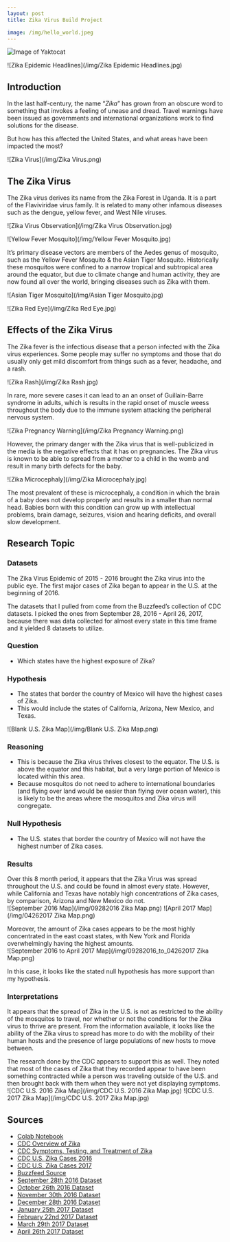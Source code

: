 ```yaml
---
layout: post
title: Zika Virus Build Project

image: /img/hello_world.jpeg
---
```


![Image of Yaktocat](/img/hello_world.jpeg)

![Zika Epidemic Headlines](/img/Zika Epidemic Headlines.jpg)

## Introduction
In the last half-century, the name “_Zika_” has grown from an obscure word to something that invokes a feeling of unease and dread. Travel warnings have been issued as governments and international organizations work to find solutions for the disease.  

But how has this affected the United States, and what areas have been impacted the most?

![Zika Virus](/img/Zika Virus.png)

## The Zika Virus
The Zika virus derives its name from the Zika Forest in Uganda. It is a part of the Flaviviridae virus family. It is related to many other infamous diseases such as the dengue, yellow fever, and West Nile viruses.  

![Zika Virus Observation](/img/Zika Virus Observation.jpg)


![Yellow Fever Mosquito](/img/Yellow Fever Mosquito.jpg)

It’s primary disease vectors are members of the Aedes genus of mosquito, such as the Yellow Fever Mosquito & the Asian Tiger Mosquito. Historically these mosquitos were confined to a narrow tropical and subtropical area around the equator, but due to climate change and human activity, they are now found all over the world, bringing diseases such as Zika with them.  

![Asian Tiger Mosquito](/img/Asian Tiger Mosquito.jpg)

![Zika Red Eye](/img/Zika Red Eye.jpg)

## Effects of the Zika Virus
The Zika fever is the infectious disease that a person infected with the Zika virus experiences. Some people may suffer no symptoms and those that do usually only get mild discomfort from things such as a fever, headache, and a rash.  

![Zika Rash](/img/Zika Rash.jpg)

In rare, more severe cases it can lead to an an onset of Guillain-Barre syndrome in adults, which is results in the rapid onset of muscle weess throughout the body due to the immune system attacking the peripheral nervous system.

![Zika Pregnancy Warning](/img/Zika Pregnancy Warning.png)

However, the primary danger with the Zika virus that is well-publicized in the media is the negative effects that it has on pregnancies. The Zika virus is known to be able to spread from a mother to a child in the womb and result in many birth defects for the baby.  

![Zika Microcephaly](/img/Zika Microcephaly.jpg)

The most prevalent of these is microcephaly, a condition in which the brain of a baby does not develop properly and results in a smaller than normal head. Babies born with this condition can grow up with intellectual problems, brain damage, seizures, vision and hearing deficits, and overall slow development.

## Research Topic
### Datasets
The Zika Virus Epidemic of 2015 - 2016 brought the Zika virus into the public eye. The first major cases of Zika began to appear in the U.S. at the beginning of 2016.  

The datasets that I pulled from come from the Buzzfeed’s collection of CDC datasets. I picked the ones from September 28, 2016 - April 26, 2017, because there was data collected for almost every state in this time frame and it yielded 8 datasets to utilize.  

### Question
* Which states have the highest exposure of Zika?  

### Hypothesis
* The states that border the country of Mexico will have the highest cases of Zika.  
* This would include the states of California, Arizona, New Mexico, and Texas.  

![Blank U.S. Zika Map](/img/Blank U.S. Zika Map.png)

### Reasoning
* This is because the Zika virus thrives closest to the equator. The U.S. is above the equator and this habitat, but a very large portion of Mexico is located within this area.  
* Because mosquitos do not need to adhere to international boundaries (and flying over land would be easier than flying over ocean water), this is likely to be the areas where the mosquitos and Zika virus will congregate.

### Null Hypothesis
* The U.S. states that border the country of Mexico will not have the highest number of Zika cases.  

### Results
Over this 8 month period, it appears that the Zika Virus was spread throughout the U.S. and could be found in almost every state. However, while California and Texas have notably high concentrations of Zika cases, by comparison, Arizona and New Mexico do not.  
![September 2016 Map](/img/09282016 Zika Map.png)
![April 2017 Map](/img/04262017 Zika Map.png)

Moreover, the amount of Zika cases appears to be the most highly concentrated in the east coast states, with New York and Florida overwhelmingly having the highest amounts.  
![September 2016 to April 2017 Map](/img/09282016_to_04262017 Zika Map.png)

In this case, it looks like the stated null hypothesis has more support than my hypothesis.

### Interpretations
It appears that the spread of Zika in the U.S. is not as restricted to the ability of the mosquitos to travel, nor whether or not the conditions for the Zika virus to thrive are present. From the information available, it looks like the ability of the Zika virus to spread has more to do with the mobility of their human hosts and the presence of large populations of new hosts to move between. 

The research done by the CDC appears to support this as well. They noted that most of the cases of Zika that they recorded appear to have been something contracted while a person was traveling outside of the U.S. and then brought back with them when they were not yet displaying symptoms. 
![CDC U.S. 2016 Zika Map](/img/CDC U.S. 2016 Zika Map.jpg)
![CDC U.S. 2017 Zika Map](/img/CDC U.S. 2017 Zika Map.jpg)

## Sources
* [Colab Notebook](https://colab.research.google.com/drive/1OHDpbvHBIptXLAtVTuAtdnczDuwjx5AE)
* [CDC Overview of Zika](https://www.cdc.gov/zika/about/overview.html)
* [CDC Symptoms, Testing, and Treatment of Zika](https://www.cdc.gov/zika/symptoms/index.html)
* [CDC U.S. Zika Cases 2016](https://www.cdc.gov/zika/reporting/2016-case-counts.html)
* [CDC U.S. Zika Cases 2017](https://www.cdc.gov/zika/reporting/2017-case-counts.html)
* [Buzzfeed Source](https://github.com/BuzzFeedNews/zika-data)
* [September 28th 2016 Dataset](https://raw.githubusercontent.com/BuzzFeedNews/zika-data/master/data/parsed/cdc/cdc-state-case-counts-2016-09-28.csv)
* [October 26th 2016 Dataset](https://raw.githubusercontent.com/BuzzFeedNews/zika-data/master/data/parsed/cdc/cdc-state-case-counts-2016-10-26.csv)
* [November 30th 2016 Dataset](https://raw.githubusercontent.com/BuzzFeedNews/zika-data/master/data/parsed/cdc/cdc-state-case-counts-2016-11-30.csv)
* [December 28th 2016 Dataset](https://raw.githubusercontent.com/BuzzFeedNews/zika-data/master/data/parsed/cdc/cdc-state-case-counts-2016-12-28.csv)
* [January 25th 2017 Dataset](https://raw.githubusercontent.com/BuzzFeedNews/zika-data/master/data/parsed/cdc/cdc-state-case-counts-2017-01-25.csv)
* [February 22nd 2017 Dataset](https://raw.githubusercontent.com/BuzzFeedNews/zika-data/master/data/parsed/cdc/cdc-state-case-counts-2017-02-22.csv)
* [March 29th 2017 Dataset](https://raw.githubusercontent.com/BuzzFeedNews/zika-data/master/data/parsed/cdc/cdc-state-case-counts-2017-03-29.csv)
* [April 26th 2017 Dataset](https://raw.githubusercontent.com/BuzzFeedNews/zika-data/master/data/parsed/cdc/cdc-state-case-counts-2017-04-26.csv)

